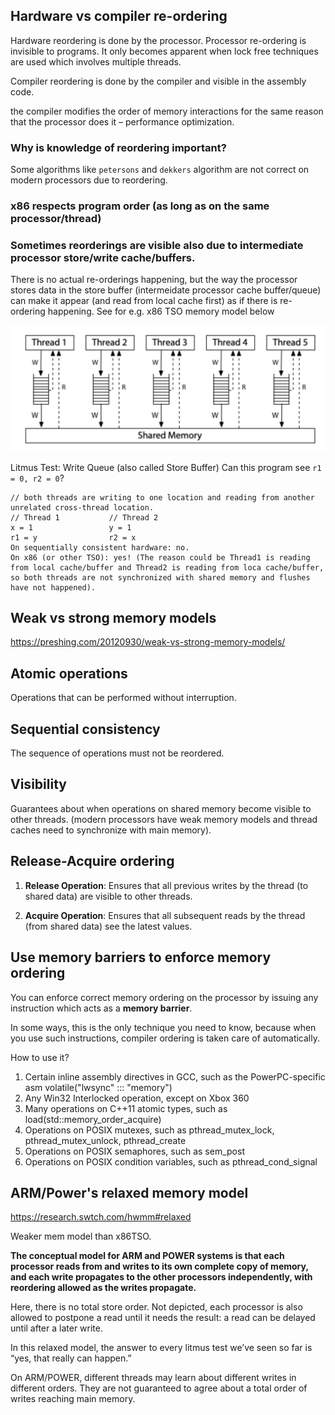 
## Hardware vs compiler re-ordering

Hardware reordering is done by the processor. Processor re-ordering is invisible to programs. It only becomes apparent when lock free techniques are used which involves multiple threads.

Compiler reordering is done by the compiler and visible in the assembly code.

the compiler modifies the order of memory interactions for the same reason that the processor does it – performance optimization.


### Why is knowledge of reordering important?

Some algorithms like `petersons` and `dekkers` algorithm are not correct on modern processors due to reordering.

### x86 respects program order (as long as on the same processor/thread)

### Sometimes reorderings are visible also due to intermediate processor store/write cache/buffers.

There is no actual re-orderings happening, but the way the processor stores data in the store buffer (intermeidate processor cache buffer/queue) can make it appear (and read from local cache first) as if there is re-ordering happening.
See for e.g. x86 TSO memory model below

![x86 TSO memory model](images/x86tso.png)


Litmus Test: Write Queue (also called Store Buffer)
Can this program see `r1 = 0, r2 = 0`?

```
// both threads are writing to one location and reading from another unrelated cross-thread location.
// Thread 1           // Thread 2
x = 1                 y = 1
r1 = y                r2 = x
On sequentially consistent hardware: no.
On x86 (or other TSO): yes! (The reason could be Thread1 is reading from local cache/buffer and Thread2 is reading from loca cache/buffer, so both threads are not synchronized with shared memory and flushes have not happened).
```




## Weak vs strong memory models

https://preshing.com/20120930/weak-vs-strong-memory-models/

## Atomic operations

Operations that can be performed without interruption.

## Sequential consistency

The sequence of operations must not be reordered.

## Visibility

Guarantees about when operations on shared memory become visible to other threads. (modern processors have weak memory models and thread caches need to synchronize with main memory).

## Release-Acquire ordering

1. **Release Operation**: Ensures that all previous writes by the thread (to shared data) are visible to other threads.

2. **Acquire Operation**: Ensures that all subsequent reads by the thread (from shared data) see the latest values.

## Use memory barriers to enforce memory ordering

You can enforce correct memory ordering on the processor by issuing any instruction which acts as a **memory barrier**. 

In some ways, this is the only technique you need to know, because when you use such instructions, compiler ordering is taken care of automatically.

How to use it?

1. Certain inline assembly directives in GCC, such as the PowerPC-specific asm volatile("lwsync" ::: "memory")
2. Any Win32 Interlocked operation, except on Xbox 360
3. Many operations on C++11 atomic types, such as load(std::memory_order_acquire)
4. Operations on POSIX mutexes, such as pthread_mutex_lock, pthread_mutex_unlock, pthread_create
5. Operations on POSIX semaphores, such as sem_post
6. Operations on POSIX condition variables, such as pthread_cond_signal


## ARM/Power's relaxed memory model

https://research.swtch.com/hwmm#relaxed

Weaker mem model than x86TSO.

**The conceptual model for ARM and POWER systems is that each processor reads from and writes to its own complete copy of memory, and each write propagates to the other processors independently, with reordering allowed as the writes propagate.**

Here, there is no total store order. Not depicted, each processor is also allowed to postpone a read until it needs the result: a read can be delayed until after a later write. 

In this relaxed model, the answer to every litmus test we’ve seen so far is “yes, that really can happen.”

On ARM/POWER, different threads may learn about different writes in different orders. They are not guaranteed to agree about a total order of writes reaching main memory.